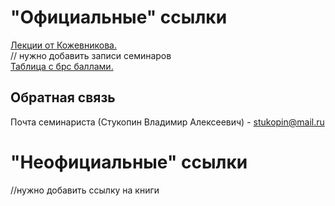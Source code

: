 # "Официальные" ссылки
[Лекции от Кожевникова.](https://lectoriy.mipt.ru/course/LinearAlgebra#lectures)  
// нужно добавить записи семинаров  
[Таблица с брс баллами.](https://docs.google.com/spreadsheets/d/1DretH19AgkummaZgSwH1KK15C__SA_JiX8JCRJab3sg/edit#gid=0)  

## Обратная связь
Почта семинариста (Стукопин Владимир Алексеевич) - stukopin@mail.ru

# "Неофициальные" ссылки
//нужно добавить ссылку на книги
